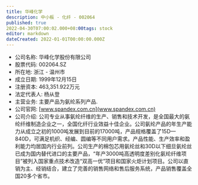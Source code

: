 ```yaml
---
title: 华峰化学
description: 中小板 - 化纤 - 002064
published: true
2022-04-30T07:00:02.000+08:00tags: stock
editor: markdown
dateCreated: 2022-01-01T00:00:00.000Z
---
```


- 公司名称: 华峰化学股份有限公司
- 股票代码: 002064.SZ
- 所在地: 浙江 - 温州市
- 成立日期: 1999年12月15日
- 注册资本: 463,351.922万元
- 法定代表人: 杨从登
- 主营业务: 主要产品为氨纶系列产品.
- 公司官网: [www.spandex.com.cn](www.spandex.com.cn)
- 公司介绍: 公司专业从事氨纶纤维的生产、销售和技术开发，是全国最大的氨纶纤维制造企业之一，全国化纤行业效益十佳企业。公司氨纶产品的年生产能力从成立之初的1000吨发展到目前的17000吨，产品规格覆盖了15D—840D，可满足机织、经编、圆编等不同用户需求。产品性能、生产效率和盈利能力均居国内行业前列。公司生产的棉包芯用氨纶丝和30D以下细旦氨纶丝已成为国内替代进口的主要产品，“年产3000吨高透明度差别化氨纶纤维项目”被列入国家重点技术改造“双高一优”项目和国家火炬计划项目。公司以直销为主、经销结合，建立了完善的销售网络和售后服务系统，产品销售覆盖全国20多个省市。


